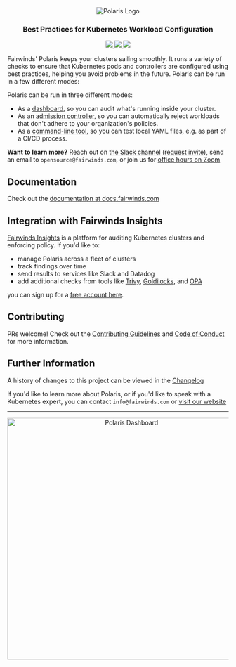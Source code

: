 <div align="center" class="no-border">
  <img src="https://polaris.docs.fairwinds.com/img/polaris-logo.png" alt="Polaris Logo">
  <br>
  <h3>Best Practices for Kubernetes Workload Configuration</h3>
  <a href="https://github.com/FairwindsOps/polaris">
    <img src="https://img.shields.io/static/v1.svg?label=Version&message=1.2.0&color=239922">
  </a>
  <a href="https://goreportcard.com/report/github.com/FairwindsOps/polaris">
    <img src="https://goreportcard.com/badge/github.com/FairwindsOps/polaris">
  </a>
  <a href="https://circleci.com/gh/FairwindsOps/polaris.svg">
    <img src="https://circleci.com/gh/FairwindsOps/polaris.svg?style=svg">
  </a>
</div>

Fairwinds' Polaris keeps your clusters sailing smoothly. It runs a variety of checks to ensure that
Kubernetes pods and controllers are configured using best practices, helping you avoid
problems in the future. Polaris can be run in a few different modes:

Polaris can be run in three different modes:
* As a [dashboard](https://polaris.docs.fairwinds.com/dashboard), so you can audit what's running inside your cluster.
* As an [admission controller](https://polaris.docs.fairwinds.com/admission-controller), so you can automatically reject workloads that don't adhere to your organization's policies.
* As a [command-line tool](https://polaris.docs.fairwinds.com/infrastructure-as-code), so you can test local YAML files, e.g. as part of a CI/CD process.

**Want to learn more?** Reach out on [the Slack channel](https://fairwindscommunity.slack.com/messages/polaris) ([request invite](https://join.slack.com/t/fairwindscommunity/shared_invite/zt-e3c6vj4l-3lIH6dvKqzWII5fSSFDi1g)), send an email to `opensource@fairwinds.com`, or join us for [office hours on Zoom](https://fairwindscommunity.slack.com/messages/office-hours)


## Documentation
Check out the [documentation at docs.fairwinds.com](https://polaris.docs.fairwinds.com)

## Integration with Fairwinds Insights
[Fairwinds Insights](https://www.fairwinds.com/insights?utm_campaign=Hosted%20Polaris%20&utm_source=polaris&utm_term=polaris&utm_content=polaris)
is a platform for auditing Kubernetes clusters and enforcing policy. If you'd like to:
* manage Polaris across a fleet of clusters
* track findings over time
* send results to services like Slack and Datadog
* add additional checks from tools like
[Trivy](https://github.com/aquasecurity/trivy),
[Goldilocks](https://github.com/FairwindsOps/goldilocks/), and
[OPA](https://www.openpolicyagent.org)

you can sign up for a [free account here](https://insights.fairwinds.com?source=polaris).

## Contributing
PRs welcome! Check out the [Contributing Guidelines](https://polaris.docs.fairwinds.com/contributing/) and [Code of Conduct](https://polaris.docs.fairwinds.com/code-of-conduct) for more information.

## Further Information
A history of changes to this project can be viewed in the [Changelog](https://polaris.docs.fairwinds.com/changelog/)

If you'd like to learn more about Polaris, or if you'd like to speak with
a Kubernetes expert, you can contact `info@fairwinds.com` or [visit our website](https://fairwinds.com)

---

<p align="center">
  <img src="https://polaris.docs.fairwinds.com/img/dashboard-screenshot.png" alt="Polaris Dashboard" width="550"/>
</p>

